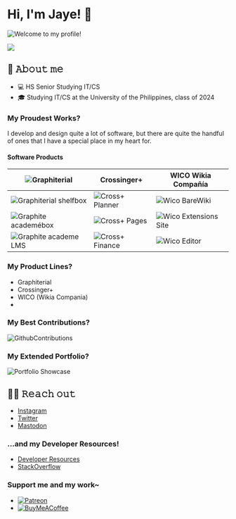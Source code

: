 # Hi, I'm Jaye! 👋

![Welcome to my profile!](/images/header.png)

![](https://vbr.wocr.tk/badge?page_id=carreonjaye.carreonjaye&color=bf40ed)

## 🪪 𝙰𝚋𝚘𝚞𝚝 𝚖𝚎
- 💻 HS Senior Studying IT/CS
- 🎓 Studying IT/CS at the University of the Philippines, class of 2024

### My Proudest Works?
I develop and design quite a lot of software, but there are quite the handful of ones that I have a special place in my heart for.

#### Software Products
| ![Graphiterial](/images/graphite.png)       | Crossinger+                          | WICO Wikia Compañía                        |
|---------------------------------------------|--------------------------------------|--------------------------------------------|
| ![Graphiterial shelfbox](/images/glisk.png) | ![Cross+ Planner](/images/glisk.png) | ![Wico BareWiki](/images/glisk.png)        |
| ![Graphite academébox](/images/glms.png)    | ![Cross+ Pages](/images/glisk.png)   | ![Wico Extensions Site](/images/glisk.png) |
| ![Graphite academe LMS](/images/gmag.png)   | ![Cross+ Finance](/images/glisk.png) | ![Wico Editor](/images/glisk.png)          |

### My Product Lines?

- Graphiterial
- Crossinger+
- WICO (Wikia Compania)
- 

### My Best Contributions?
![GithubContributions](/images/gitcon.png)

### My Extended Portfolio?
![Portfolio Showcase](/images/portfolio.png)

## 👨‍🚀 𝚁𝚎𝚊𝚌𝚑 𝚘𝚞𝚝
- [Instagram](https://instagram.com/carreonjaye)
- [Twitter](https://twitter.com/carreonjaye)
- [Mastodon](https://mastodon.social)

### ...and my Developer Resources!
- [Developer Resources](resources.carreonjaye.com)
- [StackOverflow](stackoverflow.com/users/20401247)

### Support me and my work~
- [![Patreon](/images/patreon.png)](www.patreon.com/carreonjaye)
- [![BuyMeACoffee](/images/buymeacoffee.png)](www.buymeacoffee.com/carreonjaye)

